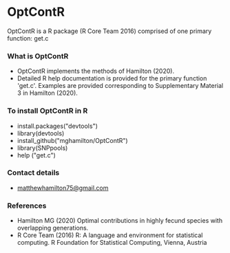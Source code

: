 # OptContR #

OptContR is a R package (R Core Team 2016) comprised of one primary function: get.c

### What is OptContR ###

* OptContR implements the methods of Hamilton (2020).
* Detailed R help documentation is provided for the primary function 'get.c'.  Examples are provided corresponding to Supplementary Material 3 in Hamilton (2020).

### To install OptContR in R ###

*   install.packages("devtools")
*   library(devtools)
*   install_github("mghamilton/OptContR")
*   library(SNPpools)
*   help ("get.c")

### Contact details ###

* <matthewhamilton75@gmail.com>

### References ###

* Hamilton MG (2020) Optimal contributions in highly fecund species with overlapping generations.
* R Core Team (2016) R: A language and environment for statistical computing. R Foundation for Statistical Computing, Vienna, Austria
